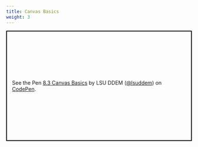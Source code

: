 ```yaml
---
title: Canvas Basics
weight: 3
---
```


<p class="codepen" data-height="600" data-theme-id="33744" data-default-tab="js,result" data-user="lsuddem" data-slug-hash="621c2c879b7b379ab86830b22e631da5" data-editable="true" style="height: 300px; box-sizing: border-box; display: flex; align-items: center; justify-content: center; border: 2px solid black; margin: 1em 0; padding: 1em;" data-pen-title="8.3 Canvas Basics">
  <span>See the Pen <a href="https://codepen.io/lsuddem/pen/621c2c879b7b379ab86830b22e631da5/">
  8.3 Canvas Basics</a> by LSU DDEM (<a href="https://codepen.io/lsuddem">@lsuddem</a>)
  on <a href="https://codepen.io">CodePen</a>.</span>
</p>
<script async src="https://static.codepen.io/assets/embed/ei.js"></script>